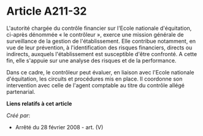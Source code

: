 # Article A211-32

L'autorité chargée du contrôle financier sur l'Ecole nationale d'équitation, ci-après dénommée « le contrôleur », exerce une
mission générale de surveillance de la gestion de l'établissement. Elle contribue notamment, en vue de leur prévention, à
l'identification des risques financiers, directs ou indirects, auxquels l'établissement est susceptible d'être confronté. A
cette fin, elle s'appuie sur une analyse des risques et de la performance.

Dans ce cadre, le contrôleur peut évaluer, en liaison avec l'Ecole nationale d'équitation, les circuits et procédures mis en
place. Il coordonne son intervention avec celle de l'agent comptable au titre du contrôle allégé partenarial.

**Liens relatifs à cet article**

_Créé par_:

  - Arrêté du 28 février 2008 - art. (V)
